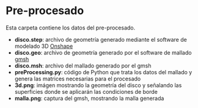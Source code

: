 # Pre-procesado
Esta carpeta contiene los datos del pre-procesado. 

- **disco.step**: archivo de geometría generado mediante el software de modelado 3D [Onshape](https://cad.onshape.com/documents/0aa5e16aa5ecf79ffe00628e/w/097ac0cb551f4c448e337ade/e/b8136df38db1e787394d104c?renderMode=0&uiState=64d9410fc1a6b3592a9654ca)
- **disco.geo**: archivo de geometría generado por el software de mallado [gmsh](https://gmsh.info/)
- **disco.msh**: archivo del mallado generado por el gmsh
- **preProcessing.py**: código de Python que trata los datos del mallado y genera las matrices necesarias para el procesado
- **3d.png**: imágen mostrando la geometría del disco y señalando las superficies donde se aplicarán las condiciones de borde
- **malla.png**: captura del gmsh, mostrando la malla generada
